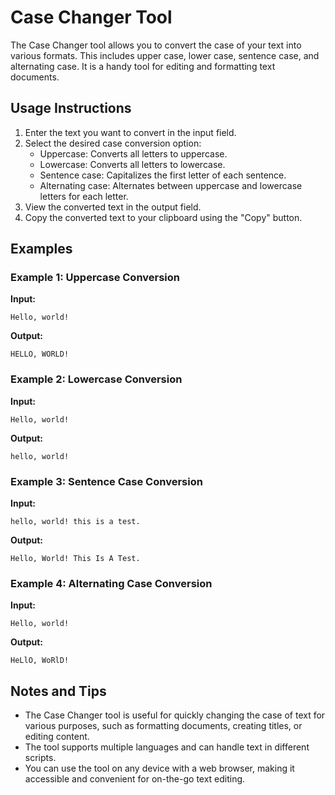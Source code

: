 # Case Changer Tool

The Case Changer tool allows you to convert the case of your text into various formats. This includes upper case, lower case, sentence case, and alternating case. It is a handy tool for editing and formatting text documents.

## Usage Instructions

1. Enter the text you want to convert in the input field.
2. Select the desired case conversion option:
   - Uppercase: Converts all letters to uppercase.
   - Lowercase: Converts all letters to lowercase.
   - Sentence case: Capitalizes the first letter of each sentence.
   - Alternating case: Alternates between uppercase and lowercase letters for each letter.
3. View the converted text in the output field.
4. Copy the converted text to your clipboard using the "Copy" button.

## Examples

### Example 1: Uppercase Conversion

**Input:**
```
Hello, world!
```

**Output:**
```
HELLO, WORLD!
```

### Example 2: Lowercase Conversion

**Input:**
```
Hello, world!
```

**Output:**
```
hello, world!
```

### Example 3: Sentence Case Conversion

**Input:**
```
hello, world! this is a test.
```

**Output:**
```
Hello, World! This Is A Test.
```

### Example 4: Alternating Case Conversion

**Input:**
```
Hello, world!
```

**Output:**
```
HeLlO, WoRlD!
```

## Notes and Tips

- The Case Changer tool is useful for quickly changing the case of text for various purposes, such as formatting documents, creating titles, or editing content.
- The tool supports multiple languages and can handle text in different scripts.
- You can use the tool on any device with a web browser, making it accessible and convenient for on-the-go text editing.
